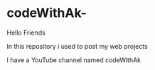 # codeWithAk-

Hello Friends

In this repository i used to post my web projects

I have a YouTube channel named codeWithAk
